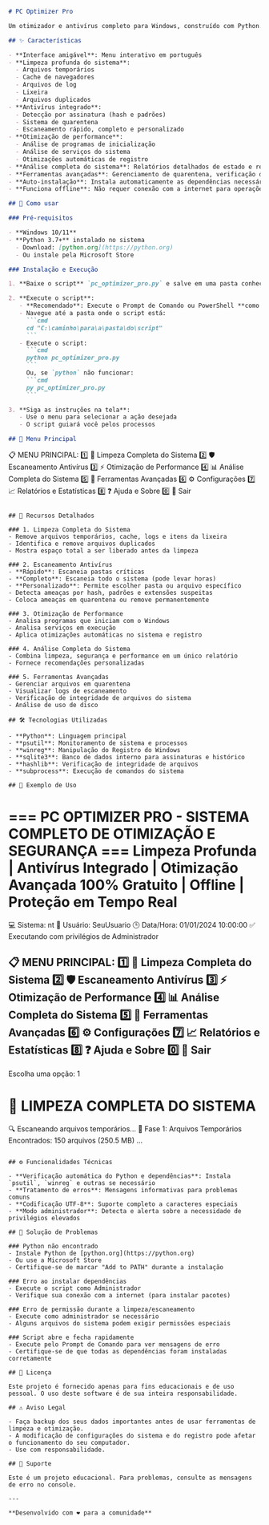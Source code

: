```markdown
# PC Optimizer Pro

Um otimizador e antivírus completo para Windows, construído com Python. Este script permite limpar o sistema, escanear ameaças, otimizar a performance e analisar a saúde geral do seu computador.

## ✨ Características

- **Interface amigável**: Menu interativo em português
- **Limpeza profunda do sistema**:
  - Arquivos temporários
  - Cache de navegadores
  - Arquivos de log
  - Lixeira
  - Arquivos duplicados
- **Antivírus integrado**:
  - Detecção por assinatura (hash e padrões)
  - Sistema de quarentena
  - Escaneamento rápido, completo e personalizado
- **Otimização de performance**:
  - Análise de programas de inicialização
  - Análise de serviços do sistema
  - Otimizações automáticas de registro
- **Análise completa do sistema**: Relatórios detalhados de estado e recomendações
- **Ferramentas avançadas**: Gerenciamento de quarentena, verificação de integridade, análise de disco
- **Auto-instalação**: Instala automaticamente as dependências necessárias
- **Funciona offline**: Não requer conexão com a internet para operações principais

## 🚀 Como usar

### Pré-requisitos

- **Windows 10/11**
- **Python 3.7+** instalado no sistema
  - Download: [python.org](https://python.org)
  - Ou instale pela Microsoft Store

### Instalação e Execução

1. **Baixe o script** `pc_optimizer_pro.py` e salve em uma pasta conhecida (ex: `C:\pc_optimizer`).

2. **Execute o script**:
   - **Recomendado**: Execute o Prompt de Comando ou PowerShell **como Administrador**.
   - Navegue até a pasta onde o script está:
     ```cmd
     cd "C:\caminho\para\a\pasta\do\script"
     ```
   - Execute o script:
     ```cmd
     python pc_optimizer_pro.py
     ```
     Ou, se `python` não funcionar:
     ```cmd
     py pc_optimizer_pro.py
     ```

3. **Siga as instruções na tela**:
   - Use o menu para selecionar a ação desejada
   - O script guiará você pelos processos

## 🧰 Menu Principal

```
📋 MENU PRINCIPAL:
1️⃣  🧹 Limpeza Completa do Sistema
2️⃣  🛡️  Escaneamento Antivírus
3️⃣  ⚡ Otimização de Performance
4️⃣  📊 Análise Completa do Sistema
5️⃣  🔧 Ferramentas Avançadas
6️⃣  ⚙️  Configurações
7️⃣  📈 Relatórios e Estatísticas
8️⃣  ❓ Ajuda e Sobre
0️⃣  🚪 Sair
```

## 🎯 Recursos Detalhados

### 1. Limpeza Completa do Sistema
- Remove arquivos temporários, cache, logs e itens da lixeira
- Identifica e remove arquivos duplicados
- Mostra espaço total a ser liberado antes da limpeza

### 2. Escaneamento Antivírus
- **Rápido**: Escaneia pastas críticas
- **Completo**: Escaneia todo o sistema (pode levar horas)
- **Personalizado**: Permite escolher pasta ou arquivo específico
- Detecta ameaças por hash, padrões e extensões suspeitas
- Coloca ameaças em quarentena ou remove permanentemente

### 3. Otimização de Performance
- Analisa programas que iniciam com o Windows
- Analisa serviços em execução
- Aplica otimizações automáticas no sistema e registro

### 4. Análise Completa do Sistema
- Combina limpeza, segurança e performance em um único relatório
- Fornece recomendações personalizadas

### 5. Ferramentas Avançadas
- Gerenciar arquivos em quarentena
- Visualizar logs de escaneamento
- Verificação de integridade de arquivos do sistema
- Análise de uso de disco

## 🛠️ Tecnologias Utilizadas

- **Python**: Linguagem principal
- **psutil**: Monitoramento de sistema e processos
- **winreg**: Manipulação do Registro do Windows
- **sqlite3**: Banco de dados interno para assinaturas e histórico
- **hashlib**: Verificação de integridade de arquivos
- **subprocess**: Execução de comandos do sistema

## 📝 Exemplo de Uso

```
=== PC OPTIMIZER PRO - SISTEMA COMPLETO DE OTIMIZAÇÃO E SEGURANÇA ===
   Limpeza Profunda | Antivírus Integrado | Otimização Avançada
   100% Gratuito | Offline | Proteção em Tempo Real
========================================================================
💻 Sistema: nt
👤 Usuário: SeuUsuario
🕒 Data/Hora: 01/01/2024 10:00:00
✅ Executando com privilégios de Administrador

📋 MENU PRINCIPAL:
1️⃣  🧹 Limpeza Completa do Sistema
2️⃣  🛡️  Escaneamento Antivírus
3️⃣  ⚡ Otimização de Performance
4️⃣  📊 Análise Completa do Sistema
5️⃣  🔧 Ferramentas Avançadas
6️⃣  ⚙️  Configurações
7️⃣  📈 Relatórios e Estatísticas
8️⃣  ❓ Ajuda e Sobre
0️⃣  🚪 Sair
--------------------------------------------------
Escolha uma opção: 1

🧹 LIMPEZA COMPLETA DO SISTEMA
==================================================
🔍 Escaneando arquivos temporários...
📂 Fase 1: Arquivos Temporários
   Encontrados: 150 arquivos (250.5 MB)
...
```

## ⚙️ Funcionalidades Técnicas

- **Verificação automática do Python e dependências**: Instala `psutil`, `winreg` e outras se necessário
- **Tratamento de erros**: Mensagens informativas para problemas comuns
- **Codificação UTF-8**: Suporte completo a caracteres especiais
- **Modo administrador**: Detecta e alerta sobre a necessidade de privilégios elevados

## 🐛 Solução de Problemas

### Python não encontrado
- Instale Python de [python.org](https://python.org)
- Ou use a Microsoft Store
- Certifique-se de marcar "Add to PATH" durante a instalação

### Erro ao instalar dependências
- Execute o script como Administrador
- Verifique sua conexão com a internet (para instalar pacotes)

### Erro de permissão durante a limpeza/escaneamento
- Execute como administrador se necessário
- Alguns arquivos do sistema podem exigir permissões especiais

### Script abre e fecha rapidamente
- Execute pelo Prompt de Comando para ver mensagens de erro
- Certifique-se de que todas as dependências foram instaladas corretamente

## 📜 Licença

Este projeto é fornecido apenas para fins educacionais e de uso pessoal. O uso deste software é de sua inteira responsabilidade.

## ⚠️ Aviso Legal

- Faça backup dos seus dados importantes antes de usar ferramentas de limpeza e otimização.
- A modificação de configurações do sistema e do registro pode afetar o funcionamento do seu computador.
- Use com responsabilidade.

## 📧 Suporte

Este é um projeto educacional. Para problemas, consulte as mensagens de erro no console.

---

**Desenvolvido com ❤️ para a comunidade**
```

